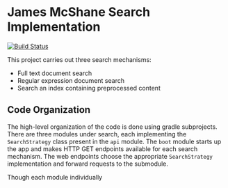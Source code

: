# James McShane Search Implementation

[![Build Status](https://travis-ci.org/jmcshane/search.svg?branch=master)](https://travis-ci.org/jmcshane/search)

This project carries out three search mechanisms:

* Full text document search
* Regular expression document search
* Search an index containing preprocessed content

## Code Organization

The high-level organization of the code is done using gradle subprojects.  There are three modules under search, each implementing the `SearchStrategy` class present in the `api` module.  The `boot` module starts up the app and makes HTTP GET endpoints available for each search mechanism.  The web endpoints choose the appropriate `SearchStrategy` implementation and forward requests to the submodule.

Though each module individually 